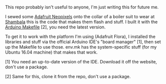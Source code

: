 This repo probably isn't useful to anyone, I'm just writing this for future me.

I sewed some [Adafruit
Neopixels](https://learn.adafruit.com/adafruit-neopixel-uberguide/overview) onto
the collar of a boiler suit to wear at
[Shambala](http://shambalafestival.co.uk/) this is the code that makes them
flash and stuff. I built it with the [Arduino
Makefile](https://github.com/sudar/Arduino-Makefile) [2], you need the latest
version.

To get it to work with the platform I'm using (Adafruit Flora), I installed the
libraries and stuff via the official Arduino IDE's "board manager" [1], then set
up the Makefile to use those. env.mk has the system-specific stuff (for my
Ubuntu 16.04 machine) that makes that work.

[1] You need an up-to-date version of the IDE. Download it off the website,
    don't use a package.

[2] Same for this, clone it from the repo, don't use a package.
